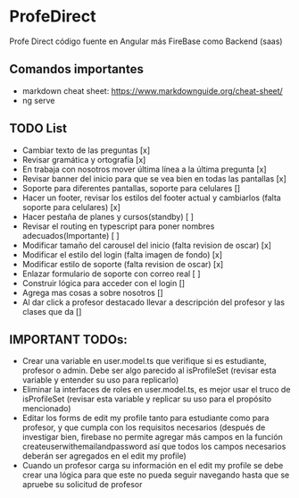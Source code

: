 # ProfeDirect
 Profe Direct código fuente en Angular más FireBase como Backend (saas)

## Comandos importantes
- markdown cheat sheet: https://www.markdownguide.org/cheat-sheet/
- ng serve

## TODO List
- Cambiar texto de las preguntas [x]
- Revisar gramática y ortografía [x]
- En trabaja con nosotros mover última línea a la última pregunta [x]
- Revisar banner del inicio para que se vea bien en todas las pantallas [x]
- Soporte para diferentes pantallas, soporte para celulares []
- Hacer un footer, revisar los estilos del footer actual y cambiarlos (falta soporte para celulares) [x] 
- Hacer pestaña de planes y cursos(standby) [ ]
- Revisar el routing en typescript para poner nombres adecuados(Importante) [ ]
- Modificar tamaño del carousel del inicio (falta revision de oscar) [x]
- Modificar el estilo del login (falta imagen de fondo) [x]
- Modificar estilo de soporte (falta revision de oscar) [x]
- Enlazar formulario de soporte con correo real [ ]
- Construir lógica para acceder con el login []
- Agrega mas cosas a sobre nosotros []
- Al dar click a profesor destacado llevar a descripción del profesor y las clases que da []

## IMPORTANT TODOs:
- Crear una variable en user.model.ts que verifique si es estudiante, profesor o admin. Debe ser algo parecido al isProfileSet (revisar esta variable y entender su uso para replicarlo)
- Eliminar la interfaces de roles en user.model.ts, es mejor usar el truco de isProfileSet (revisar esta variable y replicar su uso para el propósito mencionado)
- Editar los forms de edit my profile tanto para estudiante como para profesor, y que cumpla con los requisitos necesarios (después de investigar bien, firebase no permite agregar más campos en la función createuserwithemailandpassword así que todos los campos necesarios deberán ser agregados en el edit my profile)
- Cuando un profesor carga su información en el edit my profile se debe crear una lógica para que este no pueda seguir navegando hasta que se apruebe su solicitud de profesor
